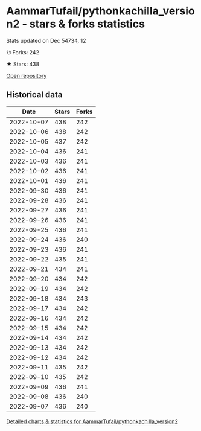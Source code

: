 # AammarTufail/pythonkachilla_version2 - stars & forks statistics

Stats updated on Dec 54734, 12

☋ Forks: 242

★ Stars: 438

[Open repository](https://github.com/AammarTufail/pythonkachilla_version2)

## Historical data
| Date | Stars | Forks |
|------|-------|-------|
| 2022-10-07 | 438 | 242 | 
| 2022-10-06 | 438 | 242 | 
| 2022-10-05 | 437 | 242 | 
| 2022-10-04 | 436 | 241 | 
| 2022-10-03 | 436 | 241 | 
| 2022-10-02 | 436 | 241 | 
| 2022-10-01 | 436 | 241 | 
| 2022-09-30 | 436 | 241 | 
| 2022-09-28 | 436 | 241 | 
| 2022-09-27 | 436 | 241 | 
| 2022-09-26 | 436 | 241 | 
| 2022-09-25 | 436 | 241 | 
| 2022-09-24 | 436 | 240 | 
| 2022-09-23 | 436 | 241 | 
| 2022-09-22 | 435 | 241 | 
| 2022-09-21 | 434 | 241 | 
| 2022-09-20 | 434 | 242 | 
| 2022-09-19 | 434 | 242 | 
| 2022-09-18 | 434 | 243 | 
| 2022-09-17 | 434 | 242 | 
| 2022-09-16 | 434 | 242 | 
| 2022-09-15 | 434 | 242 | 
| 2022-09-14 | 434 | 242 | 
| 2022-09-13 | 434 | 242 | 
| 2022-09-12 | 434 | 242 | 
| 2022-09-11 | 435 | 242 | 
| 2022-09-10 | 435 | 242 | 
| 2022-09-09 | 436 | 241 | 
| 2022-09-08 | 436 | 240 | 
| 2022-09-07 | 436 | 240 | 


[Detailed charts & statistics for AammarTufail/pythonkachilla_version2](https://reviewgithub.com/rep/AammarTufail/pythonkachilla_version2)
